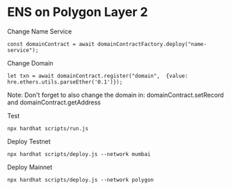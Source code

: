 # ENS on Polygon Layer 2

Change Name Service
```shell
const domainContract = await domainContractFactory.deploy("name-service");
```

Change Domain
```shell
let txn = await domainContract.register("domain",  {value: hre.ethers.utils.parseEther('0.1')});
```
Note: Don't forget to also change the domain in: domainContract.setRecord and domainContract.getAddress


Test
```shell
npx hardhat scripts/run.js
```

Deploy Testnet
```shell
npx hardhat scripts/deploy.js --network mumbai
```

Deploy Mainnet
```shell
npx hardhat scripts/deploy.js --network polygon
```